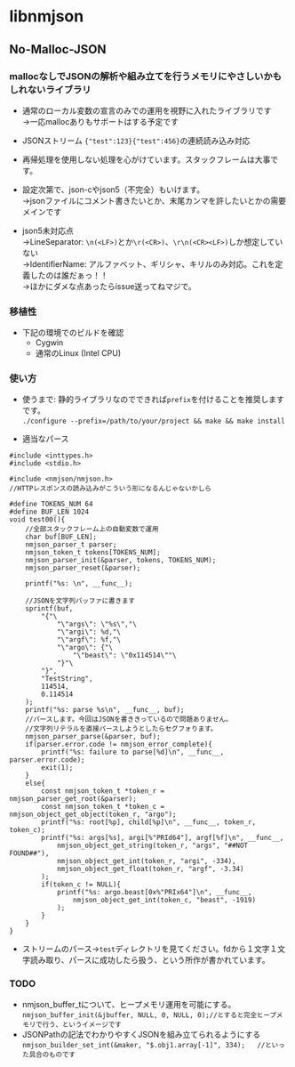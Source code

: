 # libnmjson

## No-Malloc-JSON

### mallocなしでJSONの解析や組み立てを行うメモリにやさしいかもしれないライブラリ

* 通常のローカル変数の宣言のみでの運用を視野に入れたライブラリです  
→一応mallocありもサポートはする予定です

* JSONストリーム `{"test":123}{"test":456}`の連続読み込み対応

* 再帰処理を使用しない処理を心がけています。スタックフレームは大事です。

* 設定次第で、json-cやjson5（不完全）もいけます。  
→jsonファイルにコメント書きたいとか、末尾カンマを許したいとかの需要メインです

* json5未対応点  
→LineSeparator: `\n(<LF>)`とか`\r(<CR>)`、`\r\n(<CR><LF>)`しか想定していない  
→IdentifierName: アルファベット、ギリシャ、キリルのみ対応。これを定義したのは誰だぁっ！！  
→ほかにダメな点あったらissue送ってねマジで。  

### 移植性

* 下記の環境でのビルドを確認
    * Cygwin
    * 通常のLinux (Intel CPU)
    
### 使い方
* 使うまで: 静的ライブラリなのでできれば`prefix`を付けることを推奨しますです。  
`./configure --prefix=/path/to/your/project && make && make install`
- 適当なパース
```
#include <inttypes.h>
#include <stdio.h>

#include <nmjson/nmjson.h>
//HTTPレスポンスの読み込みがこういう形になるんじゃないかしら

#define TOKENS_NUM 64
#define BUF_LEN 1024
void test00(){
	//全部スタックフレーム上の自動変数で運用
	char buf[BUF_LEN];
	nmjson_parser_t parser;
	nmjson_token_t tokens[TOKENS_NUM];
	nmjson_parser_init(&parser, tokens, TOKENS_NUM);
	nmjson_parser_reset(&parser);
	
	printf("%s: \n", __func__);
	
	//JSONを文字列バッファに書きます
	sprintf(buf, 
		"{"\
			"\"args\": \"%s\","\
			"\"argi\": %d,"\
			"\"argf\": %f,"\
			"\"argo\": {"\
				"\"beast\": \"0x114514\""\
			"}"\
		"}",
		"TestString",
		114514,
		0.114514
	);
	printf("%s: parse %s\n", __func__, buf);
	//パースします。今回はJSONを書ききっているので問題ありません。
	//文字列リテラルを直接パースしようとしたらセグフォります。
	nmjson_parser_parse(&parser, buf);
	if(parser.error.code != nmjson_error_complete){
		printf("%s: failure to parse[%d]\n", __func__, parser.error.code);
		exit(1);
	}
	else{
		const nmjson_token_t *token_r = nmjson_parser_get_root(&parser);
		const nmjson_token_t *token_c = nmjson_object_get_object(token_r, "argo");
		printf("%s: root[%p], child[%p]\n", __func__, token_r, token_c);
		printf("%s: args[%s], argi[%"PRId64"], argf[%f]\n", __func__,
			nmjson_object_get_string(token_r, "args", "##NOT FOUND##"),
			nmjson_object_get_int(token_r, "argi", -334),
			nmjson_object_get_float(token_r, "argf", -3.34)
		);
		if(token_c != NULL){
			printf("%s: argo.beast[0x%"PRIx64"]\n", __func__,
				nmjson_object_get_int(token_c, "beast", -1919)
			);
		}
	}
}
```
- ストリームのパース→`test`ディレクトリを見てください。fdから１文字１文字読み取り、パースに成功したら扱う、という所作が書かれています。

### TODO
* nmjson_buffer_tについて、ヒープメモリ運用を可能にする。  
`nmjson_buffer_init(&jbuffer, NULL, 0, NULL, 0);//とすると完全ヒープメモリで行う、というイメージです`
* JSONPathの記法でわかりやすくJSONを組み立てられるようにする  
`nmjson_builder_set_int(&maker, "$.obj1.array[-1]", 334);	//といった具合のものです`
